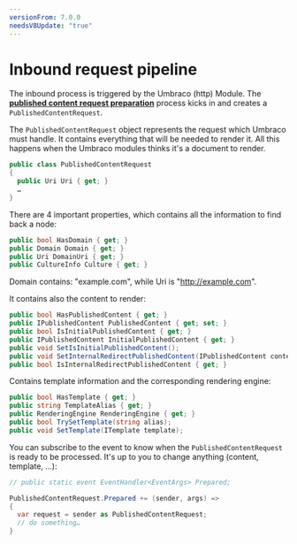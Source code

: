 ```yaml
---
versionFrom: 7.0.0
needsV8Update: "true"
---
```


# Inbound request pipeline

The inbound process is triggered by the Umbraco (http) Module.  The **[published content request preparation](published-content-request-preparation.md)** process kicks in and creates a `PublishedContentRequest`.

The `PublishedContentRequest` object represents the request which Umbraco must handle.  It contains everything that will be needed to render it.  All this happens when the Umbraco modules thinks it's a document to render.

```csharp
public class PublishedContentRequest
{
  public Uri Uri { get; }
  …
}
```

There are 4 important properties, which contains all the information to find back a node:

```csharp
public bool HasDomain { get; }
public Domain Domain { get; }
public Uri DomainUri { get; }
public CultureInfo Culture { get; }
```

Domain contains: "example.com", while Uri is "http://example.com".

It contains also the content to render:

```csharp
public bool HasPublishedContent { get; }
public IPublishedContent PublishedContent { get; set; }
public bool IsInitialPublishedContent { get; }
public IPublishedContent InitialPublishedContent { get; }
public void SetIsInitialPublishedContent();
public void SetInternalRedirectPublishedContent(IPublishedContent content);
public bool IsInternalRedirectPublishedContent { get; }
```

Contains template information and the corresponding rendering engine:

```csharp
public bool HasTemplate { get; }
public string TemplateAlias { get; }
public RenderingEngine RenderingEngine { get; }
public bool TrySetTemplate(string alias);
public void SetTemplate(ITemplate template);
```

You can subscribe to the event to know when the `PublishedContentRequest` is ready to be processed.  It's up to you to change anything (content, template, ...):

```csharp
// public static event EventHandler<EventArgs> Prepared;

PublishedContentRequest.Prepared += (sender, args) =>
{
  var request = sender as PublishedContentRequest;
  // do something…
}
```
